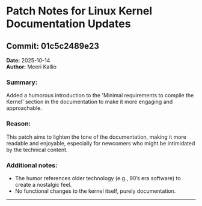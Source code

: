 # Patch Notes for Linux Kernel Documentation Updates

## Commit: 01c5c2489e23
**Date:** 2025-10-14  
**Author:** Meeri Kallio

### Summary:
Added a humorous introduction to the 'Minimal requirements to compile the Kernel' section in the documentation to make it more engaging and approachable.

### Reason:
This patch aims to lighten the tone of the documentation, making it more readable and enjoyable, especially for newcomers who might be intimidated by the technical content.

### Additional notes:
- The humor references older technology (e.g., 90’s era software) to create a nostalgic feel.
- No functional changes to the kernel itself, purely documentation.

---

